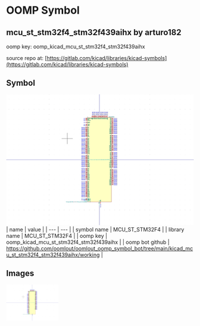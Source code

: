 # OOMP Symbol  
## mcu_st_stm32f4_stm32f439aihx  by arturo182  
  
oomp key: oomp_kicad_mcu_st_stm32f4_stm32f439aihx  
  
source repo at: [https://gitlab.com/kicad/libraries/kicad-symbols](https://gitlab.com/kicad/libraries/kicad-symbols)  
## Symbol  
  
[![working.png](working_600.png)](working.png)  
| name | value | 
| --- | --- | 
| symbol name | MCU_ST_STM32F4 | 
| library name | MCU_ST_STM32F4 | 
| oomp key | oomp_kicad_mcu_st_stm32f4_stm32f439aihx | 
| oomp bot github | https://github.com/oomlout/oomlout_oomp_symbol_bot/tree/main/kicad_mcu_st_stm32f4_stm32f439aihx/working | 
## Images  
  
[![working.png](working_140.png)](working.png)  
